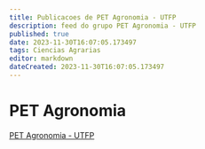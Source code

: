 ```yaml
---
title: Publicacoes de PET Agronomia - UTFP
description: feed do grupo PET Agronomia - UTFP
published: true
date: 2023-11-30T16:07:05.173497
tags: Ciencias Agrarias
editor: markdown
dateCreated: 2023-11-30T16:07:05.173497
---
```


# PET Agronomia
[PET Agronomia - UTFP](/grupo/98PETAgronomiaUTFP.md)